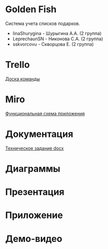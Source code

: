 # Golden Fish
Система учета списков подарков.

- linaShurygina - Шурыгина А.А. (2 группа)
- LeprechaunSN - Никонова С.А. (2 группа)
- sskvorcovu - Скворцова Е.  (2 группа)

# Trello

[Доска команды](https://trello.com/b/4kthYYdc/тп)

# Miro
[Функциональная схема приложения](https://miro.com/app/board/o9J_kvXdLu8=/)

# Документация
[Техническое задание docx](./Documents/Техническое_задание.docx)

# Диаграммы

# Презентация

# Приложение

# Демо-видео
